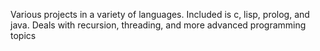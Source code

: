 Various projects in a variety of languages. Included is c, lisp, prolog, and java. Deals with recursion, threading, and more advanced programming topics
